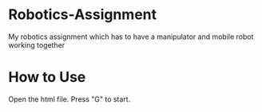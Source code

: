 # Robotics-Assignment
My robotics assignment which has to have a manipulator and mobile robot working together

# How to Use
Open the html file. Press "G" to start.

